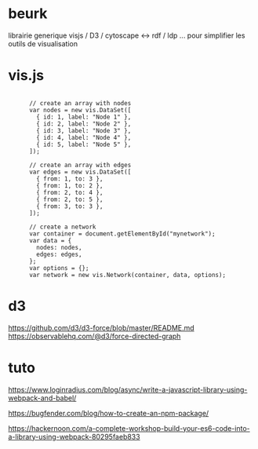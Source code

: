 # beurk
librairie generique visjs / D3 / cytoscape &lt;-> rdf / ldp ... pour simplifier les outils de visualisation


# vis.js

```

      // create an array with nodes
      var nodes = new vis.DataSet([
        { id: 1, label: "Node 1" },
        { id: 2, label: "Node 2" },
        { id: 3, label: "Node 3" },
        { id: 4, label: "Node 4" },
        { id: 5, label: "Node 5" },
      ]);

      // create an array with edges
      var edges = new vis.DataSet([
        { from: 1, to: 3 },
        { from: 1, to: 2 },
        { from: 2, to: 4 },
        { from: 2, to: 5 },
        { from: 3, to: 3 },
      ]);

      // create a network
      var container = document.getElementById("mynetwork");
      var data = {
        nodes: nodes,
        edges: edges,
      };
      var options = {};
      var network = new vis.Network(container, data, options);

```

# d3
https://github.com/d3/d3-force/blob/master/README.md
https://observablehq.com/@d3/force-directed-graph



# tuto
https://www.loginradius.com/blog/async/write-a-javascript-library-using-webpack-and-babel/

https://bugfender.com/blog/how-to-create-an-npm-package/

https://hackernoon.com/a-complete-workshop-build-your-es6-code-into-a-library-using-webpack-80295faeb833
